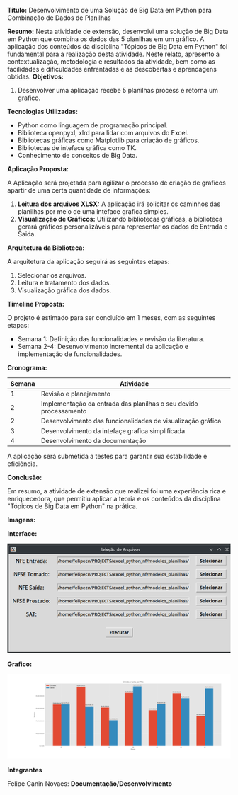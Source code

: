 **Título:** Desenvolvimento de uma Solução de Big Data em Python para Combinação de Dados de Planilhas

**Resumo:**
Nesta atividade de extensão, desenvolvi uma solução de Big Data em Python que combina os dados das 5 planilhas em um gráfico. A aplicação dos conteúdos da disciplina "Tópicos de Big Data em Python" foi fundamental para a realização desta atividade. Neste relato, apresento a contextualização, metodologia e resultados da atividade, bem como as facilidades e dificuldades enfrentadas e as descobertas e aprendagens obtidas.
**Objetivos:**

1. Desenvolver uma aplicação recebe 5 planilhas process e retorna um grafico.

**Tecnologias Utilizadas:**

* Python como linguagem de programação principal.
* Biblioteca openpyxl, xlrd para lidar com arquivos do Excel.
* Bibliotecas gráficas como Matplotlib para criação de gráficos.
* Bibliotecas de inteface gráfica como TK.
* Conhecimento de conceitos de Big Data.

**Aplicação Proposta:**

A Aplicação será projetada para agilizar o processo de criação de graficos apartir de uma certa quantidade de informações:

1. **Leitura dos arquivos XLSX:** A aplicação irá solicitar os caminhos das planilhas por meio de uma inteface grafica simples.
3. **Visualização de Gráficos:** Utilizando bibliotecas gráficas, a biblioteca gerará gráficos personalizáveis para representar os dados de Entrada e Saida.

**Arquitetura da Biblioteca:**

A arquitetura da aplicação seguirá as seguintes etapas:

1. Selecionar os arquivos.
2. Leitura e tratamento dos dados.
4. Visualização gráfica dos dados.

**Timeline Proposta:**

O projeto é estimado para ser concluído em 1 meses, com as seguintes etapas:

* Semana 1: Definição das funcionalidades e revisão da literatura.
* Semana 2-4: Desenvolvimento incremental da aplicação e implementação de funcionalidades.

**Cronograma:**

| Semana | Atividade |
| --- | --- |
| 1 | Revisão e planejamento |
| 2 | Implementação da entrada das planilhas o seu devido processamento |
| 2 | Desenvolvimento das funcionalidades de visualização gráfica |
| 3 | Desenvolvimento da intefaçe grafica simplificada
| 4 | Desenvolvimento da documentação |

A aplicação será submetida a testes para garantir sua estabilidade e eficiência.

**Conclusão:**

Em resumo, a atividade de extensão que realizei foi uma experiência rica e enriquecedora, que permitiu aplicar a teoria e os conteúdos da disciplina "Tópicos de Big Data em Python" na prática.

**Imagens:**

**Interface:** 

![Interface Grafica](https://github.com/felipecaninnovaes/excel_python_nf/blob/dev/imgs/Captura%20de%20imagem_20240910_152236.png)

**Grafico:** 

![Grafico](https://github.com/felipecaninnovaes/excel_python_nf/blob/dev/imgs/Grafico_Final.png)

**Integrantes** 

Felipe Canin Novaes: **Documentação/Desenvolvimento**


